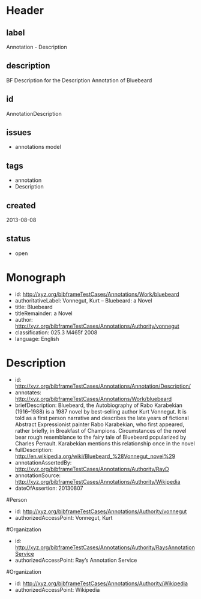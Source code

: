 # Header

## label

Annotation -  Description 

## description

BF Description for the Description Annotation  of Bluebeard

## id

AnnotationDescription

## issues

* annotations model


## tags

* annotation
* Description

## created

2013-08-08

## status

* open


# Monograph 

* id: <http://xyz.org/bibframeTestCases/Annotations/Work/bluebeard>
* authoritativeLabel: Vonnegut, Kurt – Bluebeard: a Novel
* title: Bluebeard
* titleRemainder: a Novel
* author: <http://xyz.org/bibframeTestCases/Annotations/Authority/vonnegut>
* classification: 025.3 M465f 2008
* language: English

# Description

* id: <http://xyz.org/bibframeTestCases/Annotations/Annotation/Description/>
* annotates: <http://xyz.org/bibframeTestCases/Annotations/Work/bluebeard>
* briefDescription:   Bluebeard, the Autobiography of Rabo Karabekian (1916–1988) is a 1987 novel by best-selling author Kurt Vonnegut. It is told as a first person narrative and describes the late years of fictional Abstract Expressionist painter Rabo Karabekian, who first appeared, rather briefly, in Breakfast of Champions. Circumstances of the novel bear rough resemblance to the fairy tale of Bluebeard popularized by Charles Perrault. Karabekian mentions this relationship once in the novel
* fullDescription: <http://en.wikipedia.org/wiki/Bluebeard_%28Vonnegut_novel%29> 
* annotationAssertedBy: <http://xyz.org/bibframeTestCases/Annotations/Authority/RayD>
* annotationSource:   <http://xyz.org/bibframeTestCases/Annotations/Authority/Wikipedia>
* dateOfAssertion: 20130807


#Person
* id: <http://xyz.org/bibframeTestCases/Annotations/Authority/vonnegut>
* authorizedAccessPoint: Vonnegut, Kurt


#Organization
* id: <http://xyz.org/bibframeTestCases/Annotations/Authority/RaysAnnotationService>
* authorizedAccessPoint: Ray’s Annotation Service

#Organization
* id: <http://xyz.org/bibframeTestCases/Annotations/Authority/Wikipedia>
* authorizedAccessPoint: Wikipedia
